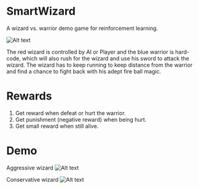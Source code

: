 # SmartWizard
A wizard vs. warrior demo game for reinforcement learning.

![Alt text](https://github.com/bugtheta/SmartWizard/Screenshots/figure_0.png)

The red wizard is controlled by AI or Player and the blue warrior is hard-code, which will also rush for the wizard and use his sword to attack the wizard. The wizard has to keep running to keep distance from the warrior and find a chance to fight back with his adept fire ball magic.

# Rewards
1. Get reward when defeat or hurt the warrior.
2. Get punishment (negative reward) when being hurt.
3. Get small reward when still alive.

# Demo
Aggressive wizard
![Alt text](https://github.com/bugtheta/SmartWizard/Screenshots/aggressive_wizard.gif)


Conservative wizard
![Alt text](https://github.com/bugtheta/SmartWizard/Screenshots/conservative_wizard.gif)



